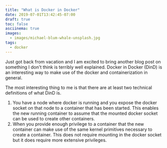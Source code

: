```yaml
---
title: "What is Docker in Docker"
date: 2019-07-01T13:42:45-07:00
draft: true
toc: false
asciinema: true
images:
  - images/michael-blum-whale-unsplash.jpg
tags:
  - docker
---
```


Just got back from vacation and I am excited to bring another blog post on something I don't think is terribly well explained. Docker in Docker (DinD) is an interesting way to make use of the docker and containerization in general.

The most interesting thing to me is that there are at least two technical definitions of what DinD is.

1. You have a node where docker is running and you expose the docker socket on that node to a container that has been started. This enables the new running container to assume that the mounted docker socket can be used to create other containers.
2. When you provide enough privilege to a container that the new container can make use of the same kernel primitives necessary to create a container. This does not require mounting in the docker socket but it does require more extensive privileges.


